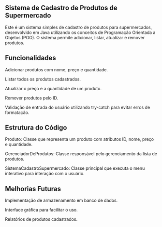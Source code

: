 ## Sistema de Cadastro de Produtos de Supermercado

Este é um sistema simples de cadastro de produtos para supermercados, desenvolvido em Java utilizando os conceitos de Programação Orientada a Objetos (POO).
O sistema permite adicionar, listar, atualizar e remover produtos.

## Funcionalidades

Adicionar produtos com nome, preço e quantidade.

Listar todos os produtos cadastrados.

Atualizar o preço e a quantidade de um produto.

Remover produtos pelo ID.

Validação de entrada do usuário utilizando try-catch para evitar erros de formatação.

## Estrutura do Código

Produto: Classe que representa um produto com atributos ID, nome, preço e quantidade.

GerenciadorDeProdutos: Classe responsável pelo gerenciamento da lista de produtos.

SistemaCadastroSupermercado: Classe principal que executa o menu interativo para interação com o usuário.

## Melhorias Futuras
Implementação de armazenamento em banco de dados.

Interface gráfica para facilitar o uso.

Relatórios de produtos cadastrados.
